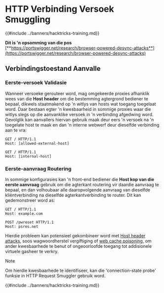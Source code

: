 # HTTP Verbinding Versoek Smuggling

{{#include ../banners/hacktricks-training.md}}

**Dit is 'n opsomming van die pos** [**https://portswigger.net/research/browser-powered-desync-attacks**](https://portswigger.net/research/browser-powered-desync-attacks)

## Verbindingstoestand Aanvalle <a href="#state" id="state"></a>

### Eerste-versoek Validasie

Wanneer versoeke gerouteer word, mag omgekeerde proxies afhanklik wees van die **Host header** om die bestemming agtergrond bediener te bepaal, dikwels staatmakend op 'n witlys van hosts wat toegang toegelaat word. Daar bestaan egter 'n kwesbaarheid in sommige proxies waar die witlys slegs op die aanvanklike versoek in 'n verbinding afgedwing word. Gevolglik kan aanvallers hiervan gebruik maak deur eers 'n versoek na 'n toegelate host te maak en dan 'n interne webwerf deur dieselfde verbinding aan te vra:
```
GET / HTTP/1.1
Host: [allowed-external-host]

GET / HTTP/1.1
Host: [internal-host]
```
### Eerste-aanvraag Routering

In sommige konfigurasies kan 'n front-end bediener die **Host kop van die eerste aanvraag** gebruik om die agterkant routering vir daardie aanvraag te bepaal, en dan volhoubaar alle daaropvolgende aanvraag van dieselfde kliëntverbinding na dieselfde agterkantverbinding te router. Dit kan gedemonstreer word as:
```
GET / HTTP/1.1
Host: example.com

POST /pwreset HTTP/1.1
Host: psres.net
```
Hierdie probleem kan potensieel gekombineer word met [Host header attacks](https://portswigger.net/web-security/host-header), soos wagwoordherstel vergiftiging of [web cache poisoning](https://portswigger.net/web-security/web-cache-poisoning), om ander kwesbaarhede te benut of ongeoorloofde toegang tot addisionele virtuele gasheer te verkry.

> [!NOTE]
> Om hierdie kwesbaarhede te identifiseer, kan die 'connection-state probe' funksie in HTTP Request Smuggler gebruik word.

{{#include ../banners/hacktricks-training.md}}
